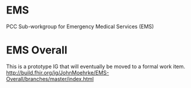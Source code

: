 # EMS
PCC Sub-workgroup for Emergency Medical Services (EMS) 

# EMS Overall 

This is a prototype IG that will eventually be moved to a formal work item.
http://build.fhir.org/ig/JohnMoehrke/EMS-Overall/branches/master/index.html
